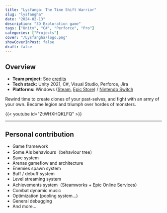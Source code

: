 ```yaml
---
title: "Lysfanga: The Time Shift Warrior"
slug: "lysfangha"
date: "2024-02-13"
description: "3D Exploration game"
tags: ["Unity", "C#", "Perforce", "Pro"]
categories: ["Projects"]
cover: "/Lysfangha/logo.png"
showCoverInPost: false
draft: false
---
```


## Overview
- **Team project:** See [credits](https://www.mobygames.com/game/217756/lysfanga-the-time-shift-warrior/credits/windows)
- **Tech stack:** Unity 2021, C#, Visual Studio, Perforce, Jira
- **Platforms:** Windows ([Steam](https://store.steampowered.com/app/2161620), [Epic Store](https://store.epicgames.com/p/lysfanga-9608f2)) / [Nintendo Switch](https://www.nintendo.com/store/products/lysfanga-the-time-shift-warrior-switch)

Rewind time to create clones of your past-selves, and fight with an army of your own. Become legion and triumph over hordes of monsters.

{{< youtube id="ZtWHXHQKLFQ" >}}

---

## Personal contribution

- Game framework
- Some AIs behaviours（behaviour tree）
- Save system
- Arenas gameflow and architecture
- Enemies spawn system
- Buff / debuff system
- Level streaming system
- Achievements system（Steamworks + Epic Online Services）
- Combat dynamic music
- Optimization (pooling system...)
- General debugging
- And more...
